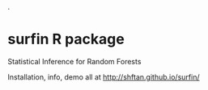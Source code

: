 .
# surfin R package
Statistical Inference for Random Forests

Installation, info, demo all at http://shftan.github.io/surfin/
